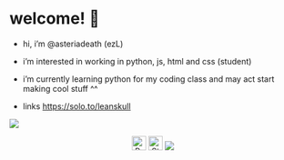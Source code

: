 # welcome! 🩶



-  hi, i’m @asteriadeath (ezL)

  
- i’m interested in working in python, js, html and  css (student)

  
- i’m currently learning python for my coding class and may act start making cool stuff ^^


 - links https://solo.to/leanskull


![](https://komarev.com/ghpvc/?username=your-github-asteriadeath&color=green)



<p align="center">
  <img height="25" src="https://api.visitorbadge.io/api/VisitorHit?user=Asteriadeath&countColorcountColor&countColor=%23006EFF" alt="Profile Views"/>
    <img height="25" src="https://img.shields.io/github/stars/severityc?color=5c64f4&style=for-the-badge&logo=github&label=Stars" alt="Stars"/>
<img src="https://skillicons.dev/icons?i=py"/>
